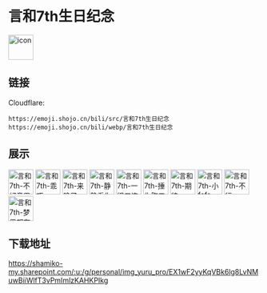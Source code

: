 # 言和7th生日纪念
<img src="https://emoji.shojo.cn/bili/src/言和7th生日纪念/icon.png" width="50" height="50" alt="icon">

## 链接
Cloudflare:
```
https://emoji.shojo.cn/bili/src/言和7th生日纪念
https://emoji.shojo.cn/bili/webp/言和7th生日纪念
```
## 展示
<img src="https://emoji.shojo.cn/bili/src/言和7th生日纪念/言和7th-不好意思.png" width="50" height="50" alt="言和7th-不好意思">
<img src="https://emoji.shojo.cn/bili/src/言和7th生日纪念/言和7th-乖巧.png" width="50" height="50" alt="言和7th-乖巧">
<img src="https://emoji.shojo.cn/bili/src/言和7th生日纪念/言和7th-来晚了.png" width="50" height="50" alt="言和7th-来晚了">
<img src="https://emoji.shojo.cn/bili/src/言和7th生日纪念/言和7th-静静看你.png" width="50" height="50" alt="言和7th-静静看你">
<img src="https://emoji.shojo.cn/bili/src/言和7th生日纪念/言和7th-一键三连.png" width="50" height="50" alt="言和7th-一键三连">
<img src="https://emoji.shojo.cn/bili/src/言和7th生日纪念/言和7th-捶你胸口.png" width="50" height="50" alt="言和7th-捶你胸口">
<img src="https://emoji.shojo.cn/bili/src/言和7th生日纪念/言和7th-期待.png" width="50" height="50" alt="言和7th-期待">
<img src="https://emoji.shojo.cn/bili/src/言和7th生日纪念/言和7th-小fafa.png" width="50" height="50" alt="言和7th-小fafa">
<img src="https://emoji.shojo.cn/bili/src/言和7th生日纪念/言和7th-不行.png" width="50" height="50" alt="言和7th-不行">
<img src="https://emoji.shojo.cn/bili/src/言和7th生日纪念/言和7th-梦里都有.png" width="50" height="50" alt="言和7th-梦里都有">

## 下载地址

https://shamiko-my.sharepoint.com/:u:/g/personal/img_yuru_pro/EX1wF2yyKqVBk6lg8LvNMuwBiiWlfT3vPmImlzKAHKPIkg